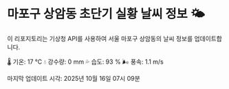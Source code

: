 
# 마포구 상암동 초단기 실황 날씨 정보 🌤️

이 리포지토리는 기상청 API를 사용하여 서울 마포구 상암동의 날씨 정보를 업데이트합니다. 

🌡️ 기온: 17 ℃
💧 강수량: 0 mm
💦 습도: 93 %
🌬️ 풍속: 1.1 m/s

마지막 업데이트 시각: 2025년 10월 16일 07시 09분    
